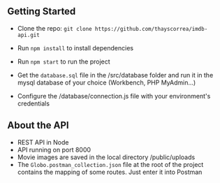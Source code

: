 ## Getting Started

- Clone the repo: `git clone https://github.com/thayscorrea/imdb-api.git`
- Run `npm install` to install dependencies
- Run `npm start` to run the project

- Get the `database.sql` file in the /src/database folder and run it in the mysql database of your choice (Workbench, PHP MyAdmin...)
- Configure the /database/connection.js file with your environment's credentials

## About the API

- REST API in Node
- API running on port 8000
- Movie images are saved in the local directory /public/uploads
- The `Globo.postman_collection.json` file at the root of the project contains the mapping of some routes. Just enter it into Postman